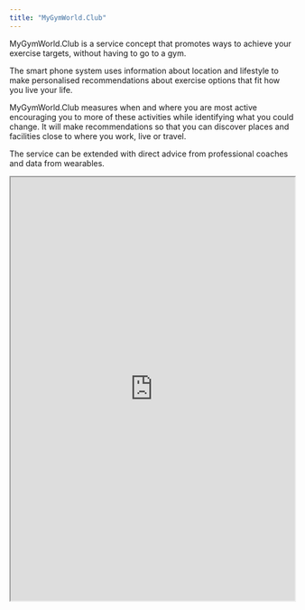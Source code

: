 ```yaml
---
title: "MyGymWorld.Club"
---
```


MyGymWorld.Club is a service concept that promotes ways to achieve your exercise targets, without having to go to a gym.

The smart phone system uses information about location and lifestyle to make personalised recommendations about exercise options that fit how you live your life.

MyGymWorld.Club measures when and where you are most active encouraging you to more of these activities while identifying what you could change. It will make recommendations so that you can discover places and facilities close to where you work, live or travel.

The service can be extended with direct advice from professional coaches and data from wearables.

<iframe height="750" width="100%" src="https://ewelton.github.io/ktest/wiki.html#MyGymWorld.Club"></iframe>
